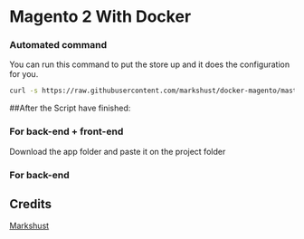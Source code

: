 # Magento 2 With Docker

### Automated command
You can run this command to put the store up and it does the configuration
for you.
```bash
curl -s https://raw.githubusercontent.com/markshust/docker-magento/master/lib/onelinesetup | bash -s -- magento.test 2.4.2
```

##After the Script have finished:

### For back-end + front-end
Download the app folder and paste it on the project folder

### For back-end


## Credits
[Markshust](https://github.com/markshust/docker-magento)
